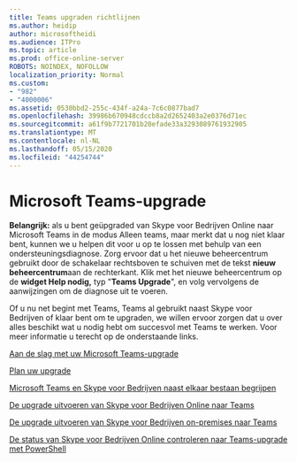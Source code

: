 ```yaml
---
title: Teams upgraden richtlijnen
ms.author: heidip
author: microsoftheidi
ms.audience: ITPro
ms.topic: article
ms.prod: office-online-server
ROBOTS: NOINDEX, NOFOLLOW
localization_priority: Normal
ms.custom:
- "982"
- "4000006"
ms.assetid: 0530bbd2-255c-434f-a24a-7c6c0877bad7
ms.openlocfilehash: 39986b670948cdccb8a2d2652403a2e0376d71ec
ms.sourcegitcommit: a61f9b7721701b20efade33a3293089761932905
ms.translationtype: MT
ms.contentlocale: nl-NL
ms.lasthandoff: 05/15/2020
ms.locfileid: "44254744"
---
```

# <a name="microsoft-teams-upgrade"></a>Microsoft Teams-upgrade

**Belangrijk:** als u bent geüpgraded van Skype voor Bedrijven Online naar Microsoft Teams in de modus Alleen teams, maar merkt dat u nog niet klaar bent, kunnen we u helpen dit voor u op te lossen met behulp van een ondersteuningsdiagnose. Zorg ervoor dat u het nieuwe beheercentrum gebruikt door de schakelaar rechtsboven te schuiven met de tekst **nieuw beheercentrum**aan de rechterkant. Klik met het nieuwe beheercentrum op de **widget Help nodig,** typ "**Teams Upgrade**", en volg vervolgens de aanwijzingen om de diagnose uit te voeren.

Of u nu net begint met Teams, Teams al gebruikt naast Skype voor Bedrijven of klaar bent om te upgraden, we willen ervoor zorgen dat u over alles beschikt wat u nodig hebt om succesvol met Teams te werken. Voor meer informatie u terecht op de onderstaande links.

[Aan de slag met uw Microsoft Teams-upgrade](https://docs.microsoft.com/MicrosoftTeams/upgrade-start-here)

[Plan uw upgrade](https://docs.microsoft.com/MicrosoftTeams/upgrade-plan-journey)

[Microsoft Teams en Skype voor Bedrijven naast elkaar bestaan begrijpen](https://docs.microsoft.com/MicrosoftTeams/teams-and-skypeforbusiness-coexistence-and-interoperability)

[De upgrade uitvoeren van Skype voor Bedrijven Online naar Teams](https://docs.microsoft.com/MicrosoftTeams/upgrade-to-teams-execute-skypeforbusinessonline)

[De upgrade uitvoeren van Skype voor Bedrijven on-premises naar Teams](https://docs.microsoft.com/MicrosoftTeams/upgrade-to-teams-execute-skypeforbusinesshybridonprem)
 
[De status van Skype voor Bedrijven Online controleren naar Teams-upgrade met PowerShell](https://docs.microsoft.com/powershell/module/skype/get-csteamsupgradestatus?view=skype-ps)